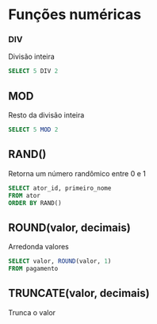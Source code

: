 # Funções numéricas
### DIV
Divisão inteira
```sql
SELECT 5 DIV 2
```

## MOD
Resto da divisão inteira
```sql
SELECT 5 MOD 2
```

## RAND()
Retorna um número randômico entre 0 e 1
```sql
SELECT ator_id, primeiro_nome
FROM ator
ORDER BY RAND()
```

## ROUND(valor, decimais)
Arredonda valores
```sql
SELECT valor, ROUND(valor, 1)
FROM pagamento
```

## TRUNCATE(valor, decimais)
Trunca o valor
<!--stackedit_data:
eyJoaXN0b3J5IjpbLTEzMjc0MjY5NTcsMTE2NzkzNjEyMSwzMD
ExNzExNTcsMjA5MzE1MTYxM119
-->